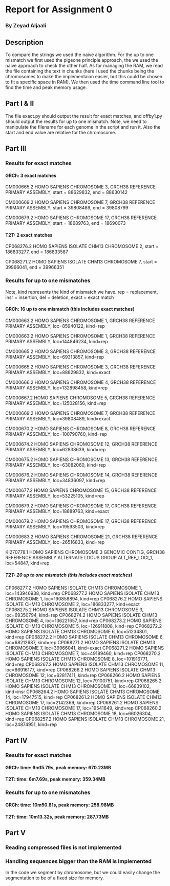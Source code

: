 # Report for Assignment 0
### By Zeyad Aljaali

## Description
To compare the strings we used the naive algorithm. For the up to one mismatch we first used the pigeone principle approach, the we used the naive approach to check the other half.
As for managing the RAM, we read the file containing the text in chunks (here I used the chunks being the chromosomes to make the implementaion easier, but this could be chosen to fit a specific space in RAM). We then used the time command line tool to find the time and peak memory usage.

## Part I & II
The file exact.py should output the result for exact matches, and offby1.py should output the results for up to one mismatch.
Note, we need to manipulate the filename for each genome in the script and run it.  Also the start and end value are relative for the chromosome.

## Part III
### Results for exact matches
#### GRCh:  3 exact matches
CM000665.2 HOMO SAPIENS CHROMOSOME 3, GRCH38 REFERENCE PRIMARY ASSEMBLY, start = 88629832, end = 88630142

CM000669.2 HOMO SAPIENS CHROMOSOME 7, GRCH38 REFERENCE PRIMARY ASSEMBLY, start = 39808489, end = 39808799

CM000679.2 HOMO SAPIENS CHROMOSOME 17, GRCH38 REFERENCE PRIMARY ASSEMBLY, start = 18689763, end = 18690073

#### T2T: 2 exact matches
CP068276.2 HOMO SAPIENS ISOLATE CHM13 CHROMOSOME 2, start = 186833277, end = 186833587

CP068271.2 HOMO SAPIENS ISOLATE CHM13 CHROMOSOME 7, start = 39966041, end = 39966351


### Results for up to one mismatches
Note, kind represents the kind of mismatch we have.
rep = replacement, insr = insertion, del = deletion, exact = exact match

#### GRCh: 16 up to one mismatch (this includes exact matches) 
CM000663.2 HOMO SAPIENS CHROMOSOME 1, GRCH38 REFERENCE PRIMARY ASSEMBLY, loc=85940122, kind=rep

CM000663.2 HOMO SAPIENS CHROMOSOME 1, GRCH38 REFERENCE PRIMARY ASSEMBLY, loc=144846234, kind=rep

CM000665.2 HOMO SAPIENS CHROMOSOME 3, GRCH38 REFERENCE PRIMARY ASSEMBLY, loc=69313857, kind=rep

CM000665.2 HOMO SAPIENS CHROMOSOME 3, GRCH38 REFERENCE PRIMARY ASSEMBLY, loc=88629832, kind=exact

CM000666.2 HOMO SAPIENS CHROMOSOME 4, GRCH38 REFERENCE PRIMARY ASSEMBLY, loc=132898458, kind=rep

CM000667.2 HOMO SAPIENS CHROMOSOME 5, GRCH38 REFERENCE PRIMARY ASSEMBLY, loc=125028156, kind=rep

CM000669.2 HOMO SAPIENS CHROMOSOME 7, GRCH38 REFERENCE PRIMARY ASSEMBLY, loc=39808489, kind=exact

CM000670.2 HOMO SAPIENS CHROMOSOME 8, GRCH38 REFERENCE PRIMARY ASSEMBLY, loc=100790760, kind=rep

CM000674.2 HOMO SAPIENS CHROMOSOME 12, GRCH38 REFERENCE PRIMARY ASSEMBLY, loc=62838639, kind=rep

CM000675.2 HOMO SAPIENS CHROMOSOME 13, GRCH38 REFERENCE PRIMARY ASSEMBLY, loc=63082060, kind=rep

CM000676.2 HOMO SAPIENS CHROMOSOME 14, GRCH38 REFERENCE PRIMARY ASSEMBLY, loc=34836097, kind=rep

CM000677.2 HOMO SAPIENS CHROMOSOME 15, GRCH38 REFERENCE PRIMARY ASSEMBLY, loc=53225105, kind=rep

CM000679.2 HOMO SAPIENS CHROMOSOME 17, GRCH38 REFERENCE PRIMARY ASSEMBLY, loc=18689763, kind=exact

CM000679.2 HOMO SAPIENS CHROMOSOME 17, GRCH38 REFERENCE PRIMARY ASSEMBLY, loc=19593503, kind=rep

CM000683.2 HOMO SAPIENS CHROMOSOME 21, GRCH38 REFERENCE PRIMARY ASSEMBLY, loc=26516833, kind=rep

KI270778.1 HOMO SAPIENS CHROMOSOME 3 GENOMIC CONTIG, GRCH38 REFERENCE ASSEMBLY ALTERNATE LOCUS GROUP ALT_REF_LOCI_1, loc=54847, kind=rep

##### T2T: 20 up to one mismatch (this includes exact matches)
CP068277.2 HOMO SAPIENS ISOLATE CHM13 CHROMOSOME 1, loc=143946938, kind=rep
CP068277.2 HOMO SAPIENS ISOLATE CHM13 CHROMOSOME 1, loc=190858894, kind=rep
CP068276.2 HOMO SAPIENS ISOLATE CHM13 CHROMOSOME 2, loc=186833277, kind=exact
CP068275.2 HOMO SAPIENS ISOLATE CHM13 CHROMOSOME 3, loc=69350794, kind=rep
CP068274.2 HOMO SAPIENS ISOLATE CHM13 CHROMOSOME 4, loc=136221657, kind=rep
CP068273.2 HOMO SAPIENS ISOLATE CHM13 CHROMOSOME 5, loc=126911808, kind=rep
CP068272.2 HOMO SAPIENS ISOLATE CHM13 CHROMOSOME 6, loc=51234801, kind=rep
CP068272.2 HOMO SAPIENS ISOLATE CHM13 CHROMOSOME 6, loc=68212687, kind=rep
CP068271.2 HOMO SAPIENS ISOLATE CHM13 CHROMOSOME 7, loc=39966041, kind=exact
CP068271.2 HOMO SAPIENS ISOLATE CHM13 CHROMOSOME 7, loc=49189460, kind=rep
CP068270.2 HOMO SAPIENS ISOLATE CHM13 CHROMOSOME 8, loc=101916771, kind=rep
CP068267.2 HOMO SAPIENS ISOLATE CHM13 CHROMOSOME 11, loc=86916177, kind=rep
CP068266.2 HOMO SAPIENS ISOLATE CHM13 CHROMOSOME 12, loc=62817411, kind=rep
CP068266.2 HOMO SAPIENS ISOLATE CHM13 CHROMOSOME 12, loc=79100751, kind=rep
CP068265.2 HOMO SAPIENS ISOLATE CHM13 CHROMOSOME 13, loc=66839102, kind=insr
CP068264.2 HOMO SAPIENS ISOLATE CHM13 CHROMOSOME 14, loc=17947515, kind=rep
CP068261.2 HOMO SAPIENS ISOLATE CHM13 CHROMOSOME 17, loc=2142369, kind=rep
CP068261.2 HOMO SAPIENS ISOLATE CHM13 CHROMOSOME 17, loc=19541649, kind=rep
CP068260.2 HOMO SAPIENS ISOLATE CHM13 CHROMOSOME 18, loc=66026304, kind=rep
CP068257.2 HOMO SAPIENS ISOLATE CHM13 CHROMOSOME 21, loc=24874951, kind=rep


## Part IV

### Results for exact matches
#### GRCh:  time: 6m15.79s, peak memory: 670.23MB
#### T2T:   time: 6m7.69s,  peak memory: 359.34MB

### Results for up to one mismatches
#### GRCh:  time: 10m50.81s, peak memory: 258.98MB
#### T2T:   time: 10m13.32s, peak memory: 287.73MB


## Part V
### Reading compressed files is not implemented
### Handling sequences bigger than the RAM is implemented
In the code we segment by chromosome, but we could easily change the segmentation to be of a fixed size for memory.

